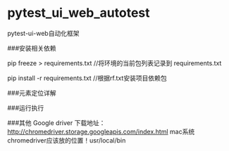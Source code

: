 # pytest_ui_web_autotest
pytest-ui-web自动化框架

###安装相关依赖

pip freeze > requirements.txt  //将环境的当前包列表记录到 requirements.txt

pip install -r requirements.txt //根据rf.txt安装项目依赖包

###元素定位详解


###运行执行


###其他
Google driver 下载地址：http://chromedriver.storage.googleapis.com/index.html
mac系统chromedriver应该放的位置！usr/local/bin